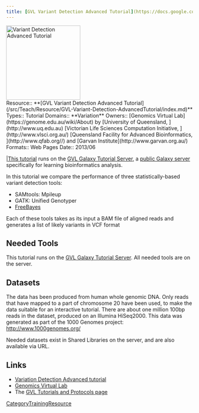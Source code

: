 ```yaml
---
title: [GVL Variant Detection Advanced Tutorial](https://docs.google.com/document/pub?id=1CuKkKylVDb03tnN7RSWl5EUzleetn0ctjmvaidPKLxM)
---
```

<div class='center'>
<a href='https://docs.google.com/document/pub?id=1CuKkKylVDb03tnN7RSWl5EUzleetn0ctjmvaidPKLxM'><img src="/src/PublicGalaxyServers/GenomicsVirtualLab300.png" alt="Variant Detection Advanced Tutorial" height="200" /></a>
</div>





<div class='deploymentbox'>
 Resource:: **[GVL Variant Detection Advanced Tutorial](/src/Teach/Resource/GVL-Variant-Detection-AdvancedTutorial/index.md)**
 Types:: Tutorial
 Domains:: **Variation** 
 Owners:: [Genomics Virtual Lab](https://genome.edu.au/wiki/About) by [University of Queensland, ](http://www.uq.edu.au) [Victorian Life Sciences Computation Initiative, ](http://www.vlsci.org.au/) [Queensland Facility for Advanced Bioinformatics, ](http://www.qfab.org//) and [Garvan Institute](http://www.garvan.org.au/)
 Formats:: Web Pages
 Date:: 2013/06 
</div>

[|This tutorial](https://docs.google.com/document/pub?id=1CuKkKylVDb03tnN7RSWl5EUzleetn0ctjmvaidPKLxM) runs on the [GVL Galaxy Tutorial Server](http://galaxy-tut.genome.edu.au/), a [public Galaxy server](/src/PublicGalaxyServers/index.md) specifically for learning bioinformatics analysis.

In this tutorial we compare the performance of three statistically-based variant detection tools:
* SAMtools: Mpileup
* GATK: Unified Genotyper
* [FreeBayes](/src/FreeBayes/index.md)

Each of these tools takes as its input a BAM file of aligned reads and generates a list of likely variants in VCF format

## Needed Tools

This tutorial runs on the [GVL Galaxy Tutorial Server](http://galaxy-tut.genome.edu.au/).  All needed tools are on the server.

## Datasets

The data has been produced from human whole genomic DNA. Only reads that have mapped to a part of chromosome 20  have been used, to make the data suitable for an interactive tutorial. There are about one million 100bp reads in the dataset, produced on an Illumina HiSeq2000. This data was generated as part of the 1000 Genomes project: http://www.1000genomes.org/

Needed datasets exist in Shared Libraries on the server, and are also available via URL.

## Links

* [Variation Detection Advanced tutorial](https://docs.google.com/document/pub?id=1CuKkKylVDb03tnN7RSWl5EUzleetn0ctjmvaidPKLxM)
* [Genomics Virtual Lab](https://genome.edu.au/wiki/GVL)
* The [GVL Tutorials and Protocols page](https://genome.edu.au/wiki/Learn)

[CategoryTrainingResource](/src/CategoryTrainingResource/index.md)
